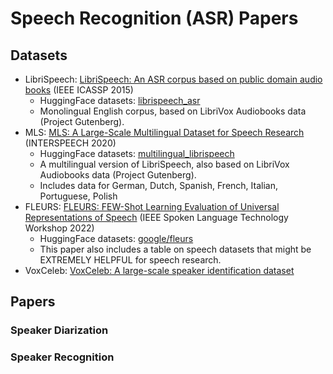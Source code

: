 # Speech Recognition (ASR) Papers

## Datasets
* LibriSpeech: [LibriSpeech: An ASR corpus based on public domain audio books](https://ieeexplore.ieee.org/document/7178964) (IEEE ICASSP 2015)
    * HuggingFace datasets: [librispeech_asr](https://huggingface.co/datasets/librispeech_asr)
    * Monolingual English corpus, based on LibriVox Audiobooks data (Project Gutenberg).
* MLS: [MLS: A Large-Scale Multilingual Dataset for Speech Research](http://www.interspeech2020.org/uploadfile/pdf/Wed-2-6-10.pdf) (INTERSPEECH 2020)
    * HuggingFace datasets: [multilingual_librispeech](https://huggingface.co/datasets/multilingual_librispeech)
    * A multilingual version of LibriSpeech, also based on LibriVox Audiobooks data (Project Gutenberg).
    * Includes data for German, Dutch, Spanish, French, Italian, Portuguese, Polish
* FLEURS: [FLEURS: FEW-Shot Learning Evaluation of Universal Representations of Speech](https://ieeexplore.ieee.org/document/10023141) (IEEE Spoken Language Technology Workshop 2022)
    * HuggingFace datasets: [google/fleurs](https://huggingface.co/datasets/google/fleurs)
    * This paper also includes a table on speech datasets that might be EXTREMELY HELPFUL for speech research.
* VoxCeleb: [VoxCeleb: A large-scale speaker identification dataset](https://arxiv.org/abs/1706.08612)
 
## Papers
### Speaker Diarization
### Speaker Recognition
### 
